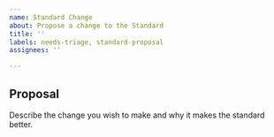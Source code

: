 ```yaml
---
name: Standard Change
about: Propose a change to the Standard
title: ''
labels: needs-triage, standard-proposal
assignees: ''

---
```


## Proposal

Describe the change you wish to make and why it makes the standard better.

